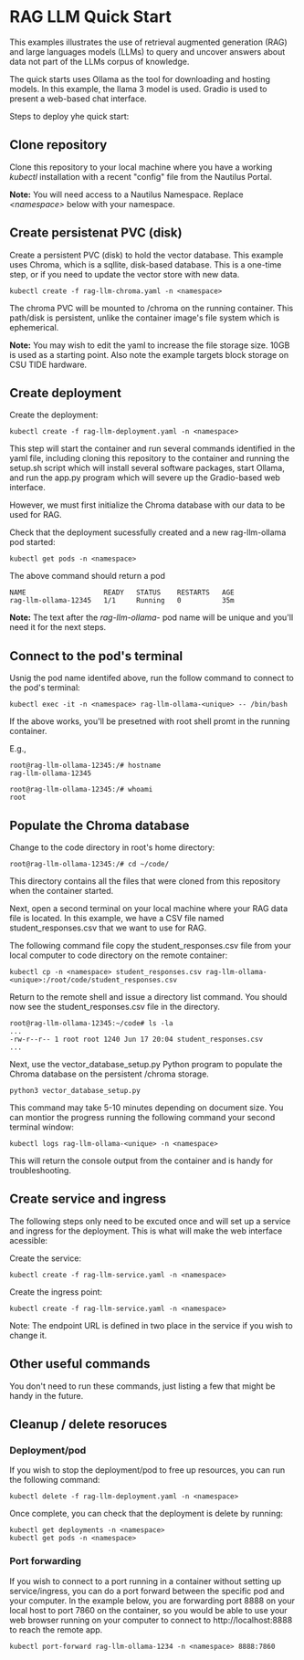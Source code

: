 # RAG LLM Quick Start

This examples illustrates the use of retrieval augmented generation (RAG) and large languages models (LLMs) to query and uncover answers about data not part of the LLMs corpus of knowledge.

The quick starts uses Ollama as the tool for downloading and hosting models. In this example, the llama 3 model is used. Gradio is used to present a web-based chat interface.

Steps to deploy yhe quick start:

## Clone repository

Clone this repository to your local machine where you have a working *kubectl* installation with a recent "config" file from the Nautilus Portal.

**Note:** You will need access to a Nautilus Namespace. Replace *\<namespace\>* below with your namespace.

## Create persistenat PVC (disk) 
Create a persistent PVC (disk) to hold the vector database. This example uses Chroma, which is a sqllite, disk-based database. This is a one-time step, or if you need to update the vector store with new data.

```
kubectl create -f rag-llm-chroma.yaml -n <namespace>
```

The chroma PVC will be mounted to /chroma on the running container. This path/disk is persistent, unlike the container image's file system which is ephemerical. 

**Note:** You may wish to edit the yaml to increase the file storage size. 10GB is used as a starting point. Also note the example targets block storage on CSU TIDE hardware.

## Create deployment

Create the deployment:

```
kubectl create -f rag-llm-deployment.yaml -n <namespace>
```

This step will start the container and run several commands identified in the yaml file, including cloning this repository to the container and running the setup.sh script which will install several software packages, start Ollama, and run the app.py program which will severe up the Gradio-based web interface.

However, we must first initialize the Chroma database with our data to be used for RAG.

Check that the deployment sucessfully created and a new rag-llm-ollama pod started:

```
kubectl get pods -n <namespace>
```

The above command should return a pod 

```
NAME                   READY   STATUS    RESTARTS   AGE
rag-llm-ollama-12345   1/1     Running   0          35m
```

**Note:** The text after the *rag-llm-ollama-* pod name will be unique and you'll need it for the next steps.

## Connect to the pod's terminal

Usnig the pod name identifed above, run the follow command to connect to the pod's terminal:

```
kubectl exec -it -n <namespace> rag-llm-ollama-<unique> -- /bin/bash
```

If the above works, you'll be presetned with root shell promt in the running container. 

E.g., 

```
root@rag-llm-ollama-12345:/# hostname
rag-llm-ollama-12345

root@rag-llm-ollama-12345:/# whoami
root
````

## Populate the Chroma database

Change to the code directory in root's home directory:

```
root@rag-llm-ollama-12345:/# cd ~/code/
```

This directory contains all the files that were cloned from this repository when the container started.

Next, open a second terminal on your local machine where your RAG data file is located. In this example, we have a CSV file named student_responses.csv that we want to use for RAG. 

The following command file copy the student_responses.csv file from your local computer to code directory on the remote container:

```
kubectl cp -n <namespace> student_responses.csv rag-llm-ollama-<unique>:/root/code/student_responses.csv
```

Return to the remote shell and issue a directory list command. You should now see the student_responses.csv file in the directory.

```
root@rag-llm-ollama-12345:~/code# ls -la
...
-rw-r--r-- 1 root root 1240 Jun 17 20:04 student_responses.csv
...
```

Next, use the vector_database_setup.py Python program to populate the Chroma database on the persistent /chroma storage.

```
python3 vector_database_setup.py
```

This command may take 5-10 minutes depending on document size. You can montior the progress running the following command your second terminal window:

```
kubectl logs rag-llm-ollama-<unique> -n <namespace>
```

This will return the console output from the container and is handy for troubleshooting.

## Create service and ingress

The following steps only need to be excuted once and will set up a service and ingress for the deployment. This is what will make the web interface acessible:

Create the service:

```
kubectl create -f rag-llm-service.yaml -n <namespace>
```

Create the ingress point:

```
kubectl create -f rag-llm-service.yaml -n <namespace>
```

Note: The endpoint URL is defined in two place in the service if you wish to change it.

## Other useful commands

You don't need to run these commands, just listing a few that might be handy in the future.

## Cleanup / delete resoruces

### Deployment/pod
If you wish to stop the deployment/pod to free up resources, you can run the following command:

```
kubectl delete -f rag-llm-deployment.yaml -n <namespace>

```

Once complete, you can check that the deployment is delete by running:

```
kubectl get deployments -n <namespace>
kubectl get pods -n <namespace>

```

### Port forwarding ###

If you wish to connect to a port running in a container without setting up service/ingress, you can do a port forward between the specific pod and your computer. In the example below, you are forwarding port 8888 on your local host to port 7860 on the container, so you would be able to use your web browser running on your computer to connect to http://localhost:8888 to reach the remote app.

```
kubectl port-forward rag-llm-ollama-1234 -n <namespace> 8888:7860
```

